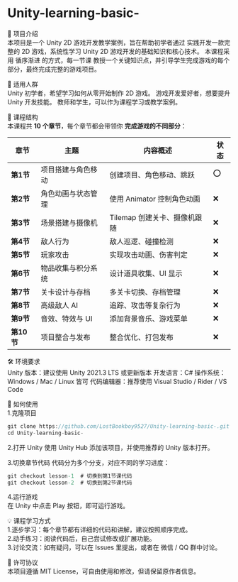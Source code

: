 # Unity-learning-basic-
📌 项目介绍  
本项目是一个 Unity 2D 游戏开发教学案例，旨在帮助初学者通过 实践开发一款完整的 2D 游戏，系统性学习 Unity 2D 游戏开发的基础知识和核心技术。
本课程采用 循序渐进 的方式，每一节课 教授一个关键知识点，并引导学生完成游戏的每个部分，最终完成完整的游戏项目。

🎯 适用人群  
Unity 初学者，希望学习如何从零开始制作 2D 游戏。
游戏开发爱好者，想要提升 Unity 开发技能。
教师和学生，可以作为课程学习或教学案例。

📂 课程结构  
本课程共 **10 个章节**，每个章节都会带领你 **完成游戏的不同部分**：

| 章节   | 主题                  | 内容概述                     | 状态            |
|--------|----------------------|----------------------------|----------------------|
| **第1节**  | 项目搭建与角色移动  | 创建项目、角色移动、跳跃      |  ⭕  |
| **第2节**  | 角色动画与状态管理  | 使用 Animator 控制角色动画   |  ❌  |
| **第3节**  | 场景搭建与摄像机    | Tilemap 创建关卡、摄像机跟随 |  ❌  |
| **第4节**  | 敌人行为           | 敌人巡逻、碰撞检测           |  ❌  |
| **第5节**  | 玩家攻击           | 实现攻击动画、伤害判定       |  ❌  |
| **第6节**  | 物品收集与积分系统  | 设计道具收集、UI 显示        |  ❌  |
| **第7节**  | 关卡设计与存档      | 多关卡切换、存档管理         |  ❌  |
| **第8节**  | 高级敌人 AI        | 追踪、攻击等复杂行为         |  ❌  |
| **第9节**  | 音效、特效与 UI    | 添加背景音乐、游戏菜单       |  ❌  |
| **第10节** | 项目整合与发布      | 整合优化、打包发布           |  ❌  |

🛠 环境要求  
Unity 版本：建议使用 Unity 2021.3 LTS 或更新版本
开发语言：C#
操作系统：Windows / Mac / Linux 皆可
代码编辑器：推荐使用 Visual Studio / Rider / VS Code

🚀 如何使用  
1.克隆项目
```csharp
git clone https://github.com/LostBookboy9527/Unity-learning-basic-.git
cd Unity-learning-basic-
```
2.打开 Unity
使用 Unity Hub 添加该项目，并使用推荐的 Unity 版本打开。

3.切换章节代码
代码分为多个分支，对应不同的学习进度：
```csharp
git checkout lesson-1  # 切换到第1节课代码
git checkout lesson-2  # 切换到第2节课代码
```
4.运行游戏  
在 Unity 中点击 Play 按钮，即可运行游戏。  

💡 课程学习方式  
1.逐步学习：每个章节都有详细的代码和讲解，建议按照顺序完成。  
2.动手练习：阅读代码后，自己尝试修改或扩展功能。  
3.讨论交流：如有疑问，可以在 Issues 里提出，或者在 微信 / QQ 群中讨论。

📜 许可协议  
本项目遵循 MIT License，可自由使用和修改，但请保留原作者信息。
